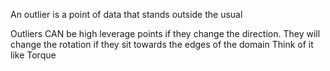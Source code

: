 An outlier is a point of data that stands outside the usual

Outliers CAN be high leverage points if they change the direction.
They will change the rotation if they sit towards the edges of the domain
Think of it like Torque